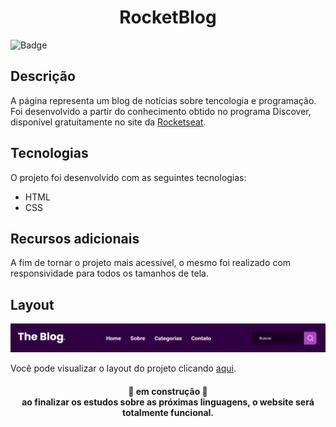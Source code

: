 <h1 align="center"> RocketBlog </h1>

![Badge](https://img.shields.io/badge/Blog-Rocketseat-%237159c1?style=for-the-badge&logo=ghost)

## Descrição

A página representa um blog de notícias sobre tencologia e programação. Foi desenvolvido a partir do conhecimento obtido no programa Discover, disponível gratuitamente no site da [Rocketseat](https://www.rocketseat.com.br/).

## Tecnologias

O projeto foi desenvolvido com as seguintes tecnologias:

- HTML
- CSS

## Recursos adicionais 

A fim de tornar o projeto mais acessível, o mesmo foi realizado com responsividade para todos os tamanhos de tela.

## Layout

<p align="center">
  <img src="./assets/cover.png">
<p>

Você pode visualizar o layout do projeto clicando [aqui](<https://www.figma.com/file/6n4ZFrbS8vu6SfyHmpcQLh/DD-%2F-RocketBlog-(Copy)?node-id=3%3A2>).

<h4 align="center"> 
	🚧  em construção  🚧 <br>
	ao finalizar os estudos sobre as próximas linguagens, o website será totalmente funcional.
</h4>

